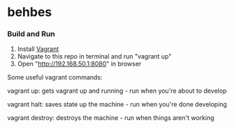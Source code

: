 # behbes

### Build and Run
1. Install [Vagrant](https://www.vagrantup.com)
2. Navigate to this repo in terminal and run "vagrant up"
3. Open "http://192.168.50.1:8080" in browser


Some useful vagrant commands:

vagrant up: gets vagrant up and running - run when you're about to develop

vagrant halt: saves state up the machine - run when you're done developing

vagrant destroy: destroys the machine - run when things aren't working

